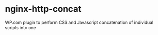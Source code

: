 nginx-http-concat
=================

WP.com plugin to perform CSS and Javascript concatenation of individual scripts into one
